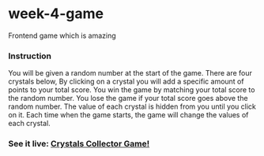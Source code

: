# week-4-game

Frontend game which is amazing

### Instruction

You will be given a random number at the start of the game.
There are four crystals below, By clicking on a crystal you will add a specific amount of points to your total score.
You win the game by matching your total score to the random number. You lose the game if your total score goes above the random number.
The value of each crystal is hidden from you until you click on it.
Each time when the game starts, the game will change the values of each crystal.

### See it live: [Crystals Collector Game!](https://mehdicode.github.io/week-4-game/)